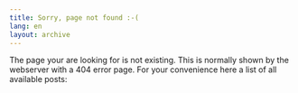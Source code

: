 ```yaml
---
title: Sorry, page not found :-(
lang: en
layout: archive
---
```


The page your are looking for is not existing. This is normally shown by the webserver with a 404 error page. For your convenience here a list of all available posts:

